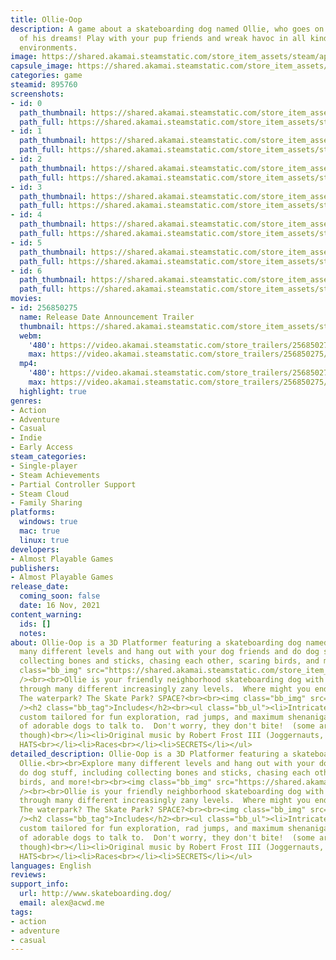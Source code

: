 ```yaml
---
title: Ollie-Oop
description: A game about a skateboarding dog named Ollie, who goes on the adventure
  of his dreams! Play with your pup friends and wreak havoc in all kinds of fantastical
  environments.
image: https://shared.akamai.steamstatic.com/store_item_assets/steam/apps/895760/header.jpg?t=1731683577
capsule_image: https://shared.akamai.steamstatic.com/store_item_assets/steam/apps/895760/capsule_231x87.jpg?t=1731683577
categories: game
steamid: 895760
screenshots:
- id: 0
  path_thumbnail: https://shared.akamai.steamstatic.com/store_item_assets/steam/apps/895760/ss_a3853026fdecfe6f0ca4f2d1cd8a7e70cd334cd1.600x338.jpg?t=1731683577
  path_full: https://shared.akamai.steamstatic.com/store_item_assets/steam/apps/895760/ss_a3853026fdecfe6f0ca4f2d1cd8a7e70cd334cd1.1920x1080.jpg?t=1731683577
- id: 1
  path_thumbnail: https://shared.akamai.steamstatic.com/store_item_assets/steam/apps/895760/ss_d95e31e3c6a2a9adf0e4532c26706e572a098980.600x338.jpg?t=1731683577
  path_full: https://shared.akamai.steamstatic.com/store_item_assets/steam/apps/895760/ss_d95e31e3c6a2a9adf0e4532c26706e572a098980.1920x1080.jpg?t=1731683577
- id: 2
  path_thumbnail: https://shared.akamai.steamstatic.com/store_item_assets/steam/apps/895760/ss_7ca17383e5ff043a30e190c3c25f73574deb96e3.600x338.jpg?t=1731683577
  path_full: https://shared.akamai.steamstatic.com/store_item_assets/steam/apps/895760/ss_7ca17383e5ff043a30e190c3c25f73574deb96e3.1920x1080.jpg?t=1731683577
- id: 3
  path_thumbnail: https://shared.akamai.steamstatic.com/store_item_assets/steam/apps/895760/ss_5e6fbb51b1aa7a23948e8fc9bca5efb1a9cc92be.600x338.jpg?t=1731683577
  path_full: https://shared.akamai.steamstatic.com/store_item_assets/steam/apps/895760/ss_5e6fbb51b1aa7a23948e8fc9bca5efb1a9cc92be.1920x1080.jpg?t=1731683577
- id: 4
  path_thumbnail: https://shared.akamai.steamstatic.com/store_item_assets/steam/apps/895760/ss_aa11820a44889783800de8a091a446a7569da664.600x338.jpg?t=1731683577
  path_full: https://shared.akamai.steamstatic.com/store_item_assets/steam/apps/895760/ss_aa11820a44889783800de8a091a446a7569da664.1920x1080.jpg?t=1731683577
- id: 5
  path_thumbnail: https://shared.akamai.steamstatic.com/store_item_assets/steam/apps/895760/ss_f4fb5fd264fafb8cc904b1cf865b9268ee6226b3.600x338.jpg?t=1731683577
  path_full: https://shared.akamai.steamstatic.com/store_item_assets/steam/apps/895760/ss_f4fb5fd264fafb8cc904b1cf865b9268ee6226b3.1920x1080.jpg?t=1731683577
- id: 6
  path_thumbnail: https://shared.akamai.steamstatic.com/store_item_assets/steam/apps/895760/ss_53a7065d1ebb986c346cce47b8752e0d154d3751.600x338.jpg?t=1731683577
  path_full: https://shared.akamai.steamstatic.com/store_item_assets/steam/apps/895760/ss_53a7065d1ebb986c346cce47b8752e0d154d3751.1920x1080.jpg?t=1731683577
movies:
- id: 256850275
  name: Release Date Announcement Trailer
  thumbnail: https://shared.akamai.steamstatic.com/store_item_assets/steam/apps/256850275/movie.293x165.jpg?t=1632505050
  webm:
    '480': https://video.akamai.steamstatic.com/store_trailers/256850275/movie480_vp9.webm?t=1632505050
    max: https://video.akamai.steamstatic.com/store_trailers/256850275/movie_max_vp9.webm?t=1632505050
  mp4:
    '480': https://video.akamai.steamstatic.com/store_trailers/256850275/movie480.mp4?t=1632505050
    max: https://video.akamai.steamstatic.com/store_trailers/256850275/movie_max.mp4?t=1632505050
  highlight: true
genres:
- Action
- Adventure
- Casual
- Indie
- Early Access
steam_categories:
- Single-player
- Steam Achievements
- Partial Controller Support
- Steam Cloud
- Family Sharing
platforms:
  windows: true
  mac: true
  linux: true
developers:
- Almost Playable Games
publishers:
- Almost Playable Games
release_date:
  coming_soon: false
  date: 16 Nov, 2021
content_warning:
  ids: []
  notes:
about: Ollie-Oop is a 3D Platformer featuring a skateboarding dog named Ollie.<br><br>Explore
  many different levels and hang out with your dog friends and do dog stuff, including
  collecting bones and sticks, chasing each other, scaring birds, and more!<br><br><img
  class="bb_img" src="https://shared.akamai.steamstatic.com/store_item_assets/steam/apps/895760/extras/ollieSittingTransparent.gif?t=1731683577"
  /><br><br>Ollie is your friendly neighborhood skateboarding dog with big dreams!  Romp
  through many different increasingly zany levels.  Where might you end up? The park?
  The waterpark? The Skate Park? SPACE?<br><br><img class="bb_img" src="https://shared.akamai.steamstatic.com/store_item_assets/steam/apps/895760/extras/giphy_(2).gif?t=1731683577"
  /><h2 class="bb_tag">Includes</h2><br><ul class="bb_ul"><li>Intricate 3D environments,
  custom tailored for fun exploration, rad jumps, and maximum shenanigans<br></li><li>Lots
  of adorable dogs to talk to.  Don't worry, they don't bite!  (some are kinda grumpy
  though)<br></li><li>Original music by Robert Frost III (Joggernauts, Pinbrawl)<br></li><li>Collectibles!!<br></li><li>Unlockable
  HATS<br></li><li>Races<br></li><li>SECRETS</li></ul>
detailed_description: Ollie-Oop is a 3D Platformer featuring a skateboarding dog named
  Ollie.<br><br>Explore many different levels and hang out with your dog friends and
  do dog stuff, including collecting bones and sticks, chasing each other, scaring
  birds, and more!<br><br><img class="bb_img" src="https://shared.akamai.steamstatic.com/store_item_assets/steam/apps/895760/extras/ollieSittingTransparent.gif?t=1731683577"
  /><br><br>Ollie is your friendly neighborhood skateboarding dog with big dreams!  Romp
  through many different increasingly zany levels.  Where might you end up? The park?
  The waterpark? The Skate Park? SPACE?<br><br><img class="bb_img" src="https://shared.akamai.steamstatic.com/store_item_assets/steam/apps/895760/extras/giphy_(2).gif?t=1731683577"
  /><h2 class="bb_tag">Includes</h2><br><ul class="bb_ul"><li>Intricate 3D environments,
  custom tailored for fun exploration, rad jumps, and maximum shenanigans<br></li><li>Lots
  of adorable dogs to talk to.  Don't worry, they don't bite!  (some are kinda grumpy
  though)<br></li><li>Original music by Robert Frost III (Joggernauts, Pinbrawl)<br></li><li>Collectibles!!<br></li><li>Unlockable
  HATS<br></li><li>Races<br></li><li>SECRETS</li></ul>
languages: English
reviews:
support_info:
  url: http://www.skateboarding.dog/
  email: alex@acwd.me
tags:
- action
- adventure
- casual
---
```


